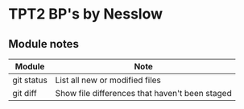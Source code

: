 # TPT2 BP's by Nesslow

## Module notes
| Module | Note |
| --- | --- |
| git status | List all new or modified files |
| git diff | Show file differences that haven't been staged |
